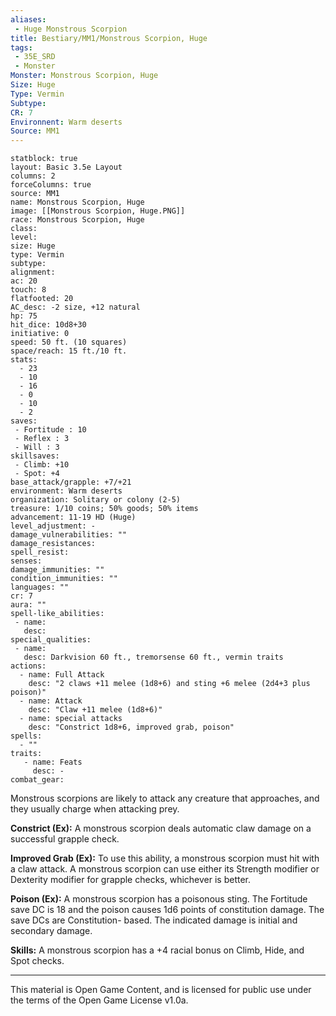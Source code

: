 ```yaml
---
aliases:
 - Huge Monstrous Scorpion
title: Bestiary/MM1/Monstrous Scorpion, Huge
tags: 
 - 35E_SRD
 - Monster
Monster: Monstrous Scorpion, Huge
Size: Huge
Type: Vermin
Subtype: 
CR: 7
Environnent: Warm deserts
Source: MM1
---
```


```statblock
statblock: true
layout: Basic 3.5e Layout
columns: 2
forceColumns: true
source: MM1 
name: Monstrous Scorpion, Huge
image: [[Monstrous Scorpion, Huge.PNG]]
race: Monstrous Scorpion, Huge
class: 
level: 
size: Huge
type: Vermin
subtype: 
alignment: 
ac: 20
touch: 8
flatfooted: 20
AC_desc: -2 size, +12 natural
hp: 75
hit_dice: 10d8+30
initiative: 0
speed: 50 ft. (10 squares)
space/reach: 15 ft./10 ft.
stats:
  - 23
  - 10
  - 16
  - 0
  - 10
  - 2
saves:
 - Fortitude : 10
 - Reflex : 3
 - Will : 3
skillsaves:
 - Climb: +10
 - Spot: +4
base_attack/grapple: +7/+21
environment: Warm deserts
organization: Solitary or colony (2-5)
treasure: 1/10 coins; 50% goods; 50% items
advancement: 11-19 HD (Huge)
level_adjustment: -
damage_vulnerabilities: ""
damage_resistances: 
spell_resist: 
senses: 
damage_immunities: ""
condition_immunities: ""
languages: ""
cr: 7
aura: ""
spell-like_abilities:
 - name: 
   desc: 
special_qualities:
 - name:
   desc: Darkvision 60 ft., tremorsense 60 ft., vermin traits
actions:
  - name: Full Attack
    desc: "2 claws +11 melee (1d8+6) and sting +6 melee (2d4+3 plus poison)"
  - name: Attack
    desc: "Claw +11 melee (1d8+6)"
  - name: special attacks
    desc: "Constrict 1d8+6, improved grab, poison"
spells:
  - ""
traits:
   - name: Feats
     desc: -
combat_gear:  
```


Monstrous scorpions are likely to attack any creature that approaches, and they usually charge when attacking prey.


**Constrict (Ex):** A monstrous scorpion deals automatic claw damage on a successful grapple check.


**Improved Grab (Ex):** To use this ability, a monstrous scorpion must hit with a claw attack. A monstrous scorpion can use either its Strength modifier or Dexterity modifier for grapple checks, whichever is better.


**Poison (Ex):** A monstrous scorpion has a poisonous sting. The Fortitude save DC is 18 and the poison causes 1d6 points of constitution damage. The save DCs are Constitution- based. The indicated damage is initial and secondary damage.


**Skills:** A monstrous scorpion has a +4 racial bonus on Climb, Hide, and Spot checks.

---

This material is Open Game Content, and is licensed for public use under the terms of the Open Game License v1.0a.
